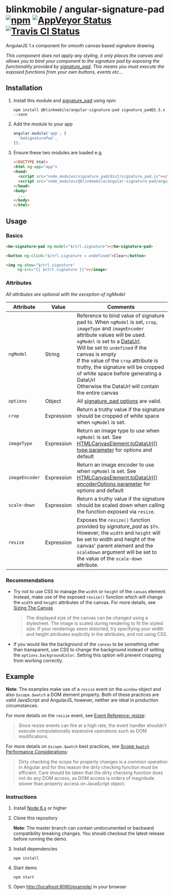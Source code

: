 # blinkmobile / angular-signature-pad [![npm](https://img.shields.io/npm/v/@blinkmobile/angular-signature-pad.svg?maxAge=2592000)](https://www.npmjs.com/package/@blinkmobile/angular-signature-pad) [![AppVeyor Status](https://img.shields.io/appveyor/ci/blinkmobile/angular-signature-pad/master.svg)](https://ci.appveyor.com/project/blinkmobile/angular-signature-pad) [![Travis CI Status](https://travis-ci.org/blinkmobile/angular-signature-pad.svg?branch=master)](https://travis-ci.org/blinkmobile/angular-signature-pad)

AngularJS 1.x component for smooth canvas based signature drawing

_This component does not apply any styling, it only places the canvas
and allows you to bind your component to the signature pad by exposing
the functionality provided by [signature_pad](https://github.com/szimek/signature_pad).
This means you must execute the exposed functions from your own buttons, events etc..._

## Installation

1.  Install this module and [signature_pad](https://github.com/szimek/signature_pad) using npm

    ```
    npm install @blinkmobile/angular-signature-pad signature_pad@1.5.x --save
    ```

1.  Add the module to your app

    ```js
    angular.module('app', [
      'bmSignaturePad',
    ]);
    ```

1.  Ensure these two modules are loaded e.g.

    ```html
    <!DOCTYPE html>
    <html ng-app="app">
    <head>
      <script src="node_modules/signature_pad/dist/signature_pad.js"></script>
      <script src="node_modules/@blinkmobile/angular-signature-pad/angular-signature-pad.js"></script>
    </head>
    <body>
      ...
    </body>
    </html>
    ```

## Usage

### Basics

```html
<bm-signature-pad ng-model="$ctrl.signature"></bm-signature-pad>

<button ng-click="$ctrl.signature = undefined">Clear</button>

<img ng-show="$ctrl.signature"
     ng-src="{{ $ctrl.signature }}"></image>
```

### Attributes

_All attributes are optional with the exception of ngModel_

Attribute       |Value       |Comments
----------------|------------|--------
`ngModel`       |String      |Reference to bind value of signature pad to. When `ngModel` is set, `crop`, `imageType` and `imageEncoder` attribute values will be used. `ngModel` is set to a [DataUrl](https://developer.mozilla.org/en-US/docs/Web/HTTP/BasURIs).<br>Will be set to `undefined` if the canvas is empty<br>If the value of the `crop` attribute is truthy, the signature will be cropped of white space before generating a DataUrl<br>Otherwise the DataUrl will contain the entire canvas
`options`       |Object      |All [signature_pad options](https://github.com/szimek/signature_pad#options) are valid.
`crop`          |Expression  |Return a truthy value if the signature should be cropped of white space when `ngModel` is set.
`imageType`     |Expression  |Return an image type to use when `ngModel` is set. See [HTMLCanvasElement.toDataUrl() type parameter](https://developer.mozilla.org/en-US/docs/Web/API/HTMLCanvasElement/toDataURL#Parameters) for options and default
`imageEncoder`  |Expression  |Return an image encoder to use when `ngModel` is set. See [HTMLCanvasElement.toDataUrl() encoderOptions parameter](https://developer.mozilla.org/en-US/docs/Web/API/HTMLCanvasElement/toDataURL#Parameters) for options and default
`scale-down`    |Expression  |Return a truthy value if the signature should be scaled down when calling the function exposed via `resize`.
`resize`        |Expression  |Exposes the `resize()` function provided by _signature_pad_  as `$fn`. However, the `width` and `height` will be set to width and height of the canvas' parent element and the `scaleDown` argument will be set to the value of the `scale-down` attribute.

### Recommendations

-   Try not to use CSS to manage the `width` or `height` of the `canvas` element. Instead, make use of the exposed `resize()` function which will change the `width` and `height` attributes of the canvas. For more details, see [Sizing The Canvas](https://developer.mozilla.org/en-US/docs/Web/HTML/Element/canvas#Sizing_the_canvas)

    > The displayed size of the canvas can be changed using a stylesheet. The image is scaled during rendering to fit the styled size. If your renderings seem distorted, try specifying your width and height attributes explicitly in the <canvas> attributes, and not using CSS.

-   If you would like the background of the `canvas` to be something other than transparent, use CSS to change the background instead of setting the `options.backgroundColor`. Setting this option will prevent cropping from working correctly.

## Example

**Note**: The examples make use of a `resize` event on the `window` object and also `$scope.$watch` a DOM element property.
Both of these practices are valid JavaScript and AngularJS, however, neither are ideal in production circumstances.

For more details on the `resize` event, see [Event Reference: resize](https://developer.mozilla.org/en-US/docs/Web/Events/resize):

> Since resize events can fire at a high rate, the event handler shouldn't execute computationally expensive operations such as DOM modifications.

For more details on `$scope.$watch` best practices, see [Scope `$watch` Performance Considerations](https://docs.angularjs.org/guide/scope#scope-watch-performance-considerations):

> Dirty checking the scope for property changes is a common operation in Angular and for this reason the dirty checking function must be efficient. Care should be taken that the dirty checking function does not do any DOM access, as DOM access is orders of magnitude slower than property access on JavaScript object.

### Instructions

1.  Install [Node 6.x](https://nodejs.org/en/download/) or higher

1.  Clone this repository

    **Note**: The master branch can contain undocumented or backward compatibility breaking changes. You should checkout the latest release before running the demo.

1.  Install dependencies

    ```
    npm install
    ```

1.  Start demo

    ```
    npm start
    ```

1.  Open [http://localhost:8080/example/](http://localhost:8080/example/) in your browser

